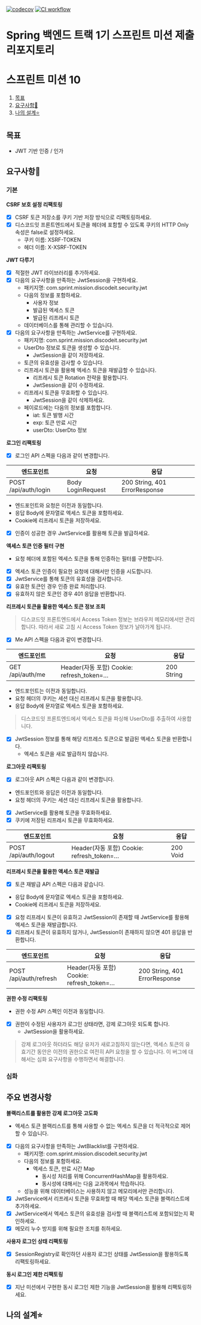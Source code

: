 
[![codecov](https://codecov.io/gh/gitSoyoungLee/1-sprint-mission/branch/part3-%EC%9D%B4%EC%86%8C%EC%98%81-sprint8/graph/badge.svg?token=KP1S8SQKNL)](https://codecov.io/gh/gitSoyoungLee/1-sprint-mission)
[![CI workflow](https://github.com/gitSoyoungLee/1-sprint-mission/actions/workflows/test.yml/badge.svg?branch=part3-%EC%9D%B4%EC%86%8C%EC%98%81-sprint8)](https://github.com/gitSoyoungLee/1-sprint-mission/actions/workflows/test.yml)

# Spring 백엔드 트랙 1기 스프린트 미션 제출 리포지토리
# 스프린트 미션 10


1. [목표](#목표)
2. [요구사항💟](#요구사항)
3. [나의 설계⭐](#나의-설계)

## 목표
- JWT 기반 인증 / 인가 


## 요구사항💟
### 기본

**CSRF 보호 설정 리팩토링**
- [x] CSRF 토큰 저장소를 쿠키 기반 저장 방식으로 리팩토링하세요.
- [x] 디스코드잇 프론트엔드에서 토큰을 헤더에 포함할 수 있도록 쿠키의 HTTP Only 속성은 false로 설정하세요.
  - 쿠키 이름: XSRF-TOKEN
  - 헤더 이름: X-XSRF-TOKEN


**JWT 다루기**
- [x] 적절한 JWT 라이브러리를 추가하세요.
- [x] 다음의 요구사항을 만족하는 JwtSession을 구현하세요.
  - 패키지명: com.sprint.mission.discodeit.security.jwt
  - 다음의 정보를 포함하세요.
    - 사용자 정보
    - 발급된 엑세스 토큰
    - 발급된 리프레시 토큰
  - 데이터베이스를 통해 관리할 수 있습니다.
- [x] 다음의 요구사항을 만족하는 JwtService를 구현하세요.
  - 패키지명: com.sprint.mission.discodeit.security.jwt
  - UserDto 정보로 토큰을 생성할 수 있습니다.
    - JwtSession을 같이 저장하세요.
  - 토큰의 유효성을 검사할 수 있습니다.
  - 리프레시 토큰을 활용해 엑세스 토큰을 재발급할 수 있습니다.
    - 리프레시 토큰 Rotation 전략을 활용합니다.
    - JwtSession을 같이 수정하세요.
  - 리프레시 토큰을 무효화할 수 있습니다.
    - JwtSession을 같이 삭제하세요.
  - 페이로드에는 다음의 정보를 포함합니다.
    - iat: 토큰 발행 시간
    - exp: 토큰 만료 시간
    - userDto: UserDto 정보


**로그인 리팩토링**
- [x]  로그인 API 스펙을 다음과 같이 변경합니다.

| 엔드포인트          | 요청             | 응답                    |
|---------------------|------------------|-------------------------|
| POST /api/auth/login | Body LoginRequest | 200 String, 401 ErrorResponse |

  - 엔드포인트와 요청은 이전과 동일합니다.
  - 응답 Body에 문자열로 엑세스 토큰을 포함하세요.
  - Cookie에 리프레시 토큰을 저장하세요.
- [x]  인증이 성공한 경우 JwtService를 활용해 토큰을 발급하세요.

**엑세스 토큰 인증 필터 구현**
- 요청 헤더에 포함된 엑세스 토큰을 통해 인증하는 필터를 구현합니다.
- [x] 엑세스 토큰 인증이 필요한 요청에 대해서만 인증을 시도합니다.
- [x] JwtService를 통해 토큰의 유효성을 검사합니다.
- [x] 유효한 토큰인 경우 인증 완료 처리합니다.
- [x] 유효하지 않은 토큰인 경우 401 응답을 반환합니다.

**리프레시 토큰을 활용한 엑세스 토큰 정보 조회**
>디스코드잇 프론트엔드에서 Access Token 정보는 브라우저 메모리에서만 관리합니다. 따라서 새로 고침 시 Access Token 정보가 날아가게 됩니다.
- [x]  Me API 스펙을 다음과 같이 변경합니다.

| 엔드포인트          | 요청             | 응답                    |
|---------------------|------------------|-------------------------|
| GET /api/auth/me | Header(자동 포함) Cookie: refresh_token=… | 200 String |

  - 엔드포인트는 이전과 동일합니다.
  - 요청 헤더의 쿠키는 세션 대신 리프레시 토큰을 활용합니다.
  - 응답 Body에 문자열로 엑세스 토큰을 포함하세요.
> 디스코드잇 프론트엔드에서 엑세스 토큰을 파싱해 UserDto를 추출하여 사용합니다.
- [x] JwtSession 정보를 통해 해당 리프레스 토큰으로 발급된 엑세스 토큰을 반환합니다.
  - 엑세스 토큰을 새로 발급하지 않습니다.

**로그아웃 리팩토링**
- [x]  로그아웃 API 스펙은 다음과 같이 변경합니다.
  - 엔드포인트와 응답은 이전과 동일합니다.
  - 요청 헤더의 쿠키는 세션 대신 리프레시 토큰을 활용합니다.
- [x]  JwtService를 활용해 토큰을 무효화하세요.
- [x] 쿠키에 저장된 리프레시 토큰을 무효화하세요.

| 엔드포인트          | 요청             | 응답                    |
|---------------------|------------------|-------------------------|
| POST /api/auth/logout | Header(자동 포함) Cookie: refresh_token=… | 200 Void|

**리프레시 토큰을 활용한 액세스 토큰 재발급**
- [x]  토큰 재발급 API 스펙은 다음과 같습니다.
  - 응답 Body에 문자열로 엑세스 토큰을 포함하세요.
  - Cookie에 리프레시 토큰을 저장하세요.
-  [x] 요청 리프레시 토큰이 유효하고 JwtSession이 존재할 때 JwtService를 활용해 엑세스 토큰을 재발급합니다.
- [x] 리프레시 토큰이 유효하지 않거나, JwtSession이 존재하지 않으면 401 응답을 반환합니다.

| 엔드포인트          | 요청             | 응답                    |
|---------------------|------------------|-------------------------|
| POST /api/auth/refresh | Header(자동 포함) Cookie: refresh_token=… | 200 String, 401 ErrorResponse |


**권한 수정 리팩토링**
- 권한 수정 API 스펙인 이전과 동일합니다.
- [x] 권한이 수정된 사용자가 로그인 상태라면, 강제 로그아웃 되도록 합니다.
  - JwtSession을 활용하세요.

> 강제 로그아웃 하더라도 해당 유저가 새로고침하지 않는다면, 엑세스 토큰의 유효기간 동안은 이전의 권한으로 여전히 API 요청을 할 수 있습니다. 이 버그에 대해서는 심화 요구사항을 수행하면서 해결합니다.


### 심화


## 주요 변경사항
**블랙리스트를 활용한 강제 로그아웃 고도화**
- 엑세스 토큰 블랙리스트를 통해 사용할 수 없는 엑세스 토큰을 더 적극적으로 제어할 수 있습니다.
- [x] 다음의 요구사항을 만족하는 JwtBlacklist를 구현하세요.
  - 패키지명: com.sprint.mission.discodeit.security.jwt
  - 다음의 정보를 포함하세요.
    - 엑세스 토큰, 만료 시간 Map
      - 동시성 처리를 위해 ConcurrentHashMap을 활용하세요.
      - 동시성에 대해서는 다음 교과목에서 학습하니다.
  - 성능을 위해 데이터베이스는 사용하지 않고 메모리에서만 관리합니다.
- [x] JwtService에서 리프레시 토큰을 무효화할 때 해당 엑세스 토큰을 블랙리스트에 추가하세요.
- [x] JwtService에서 엑세스 토큰의 유효성을 검사할 때 블랙리스트에 포함되었는지 확인하세요.
- [x] 메모리 누수 방지를 위해 필요한 조치를 취하세요.

**사용자 로그인 상태 리팩토링**
- [x] SessionRegistry로 확인하던 사용자 로그인 상태를 JwtSession을 활용하도록 리팩토링하세요.

**동시 로그인 제한 리팩토링**
- [x] 지난 미션에서 구현한 동시 로그인 제한 기능을 JwtSession을 활용해 리팩토링하세요.

## 나의 설계⭐



